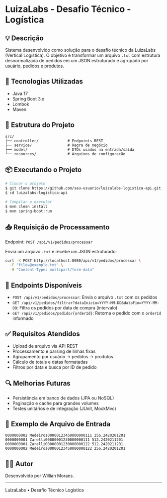 # LuizaLabs - Desafio Técnico - Logística

## 💡 Descrição
Sistema desenvolvido como solução para o desafio técnico da LuizaLabs (Vertical Logística). O objetivo é transformar um arquivo `.txt` com estrutura desnormalizada de pedidos em um JSON estruturado e agrupado por usuário, pedidos e produtos.

## 🚀 Tecnologias Utilizadas
- Java 17
- Spring Boot 3.x
- Lombok
- Maven

## 📁 Estrutura do Projeto
```
src/
├── controller/             # Endpoints REST
├── service/                # Regra de negócio
├── model/                  # DTOs usados na entrada/saída
└── resources/              # Arquivos de configuração
```

## 📦 Executando o Projeto
```bash
# Clonar o projeto
$ git clone https://github.com/seu-usuario/luizalabs-logistica-api.git
$ cd luizalabs-logistica-api

# Compilar e executar
$ mvn clean install
$ mvn spring-boot:run
```

## 📥 Requisição de Processamento
Endpoint: `POST /api/v1/pedidos/processar`

Envia um arquivo `.txt` e recebe um JSON estruturado:
```bash
curl -X POST http://localhost:8080/api/v1/pedidos/processar \
  -F "file=@exemplo.txt" \
  -H "Content-Type: multipart/form-data"
```

## 🔎 Endpoints Disponíveis
- `POST /api/v1/pedidos/processar`: Envia o arquivo `.txt` com os pedidos
- `GET /api/v1/pedidos/filtrar?dataInicio=YYYY-MM-DD&dataFim=YYYY-MM-DD`: Filtra os pedidos por data de compra (intervalo)
- `GET /api/v1/pedidos/pedido/{orderId}`: Retorna o pedido com o `orderId` informado

## ✅ Requisitos Atendidos
- Upload de arquivo via API REST
- Processamento e parsing de linhas fixas
- Agrupamento por usuário → pedidos → produtos
- Cálculo de totais e datas formatadas
- Filtros por data e busca por ID de pedido

## 🔍 Melhorias Futuras
- Persistência em banco de dados (JPA ou NoSQL)
- Paginação e cache para grandes volumes
- Testes unitários e de integração (JUnit, MockMvc)

## 📄 Exemplo de Arquivo de Entrada
```
0000000002 Medeiros00000123450000000111 256.2420201201
0000000001 Zarelli00000001230000000111 512.2420211201
0000000001 Zarelli00000001230000000122 512.2420211201
0000000002 Medeiros00000123450000000122 256.2420201201
```

## 👨‍💻 Autor
Desenvolvido por Willian Moraes.

---
LuizaLabs • Desafio Técnico Logística
